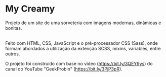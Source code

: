 # My Creamy
 
Projeto de um site de uma sorveteria com imagens modernas, dinâmicas e bonitas. <br /> <br />

Feito com HTML, CSS, JavaScript e o pré-processador CSS (Sass), onde formam abordados a utilização da extenção SCSS, mixins, variables, entre outros.

O projeto foi construído com base no vídeo (https://bit.ly/3QEY9ys) do canal do YouTube "GeekProbin" (https://bit.ly/3PjP3pR).
